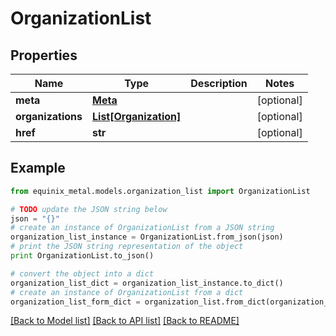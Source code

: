 # OrganizationList


## Properties
Name | Type | Description | Notes
------------ | ------------- | ------------- | -------------
**meta** | [**Meta**](Meta.md) |  | [optional] 
**organizations** | [**List[Organization]**](Organization.md) |  | [optional] 
**href** | **str** |  | [optional] 

## Example

```python
from equinix_metal.models.organization_list import OrganizationList

# TODO update the JSON string below
json = "{}"
# create an instance of OrganizationList from a JSON string
organization_list_instance = OrganizationList.from_json(json)
# print the JSON string representation of the object
print OrganizationList.to_json()

# convert the object into a dict
organization_list_dict = organization_list_instance.to_dict()
# create an instance of OrganizationList from a dict
organization_list_form_dict = organization_list.from_dict(organization_list_dict)
```
[[Back to Model list]](../README.md#documentation-for-models) [[Back to API list]](../README.md#documentation-for-api-endpoints) [[Back to README]](../README.md)


